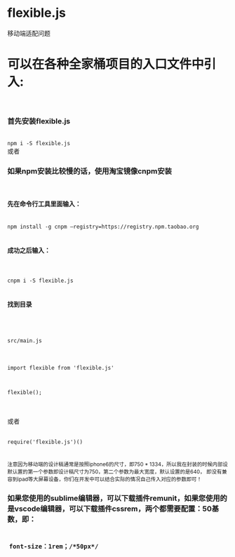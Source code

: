 # flexible.js
移动端适配问题
<br />
<h1>可以在各种全家桶项目的入口文件中引入:</h1>
<br />
<h3>首先安装flexible.js</h3>
<br />
<code>npm i -S flexible.js</code>
<br />
或者
<br />

<h3>如果npm安装比较慢的话，使用淘宝镜像cnpm安装</h3>
<br />
<h4>先在命令行工具里面输入：</h4>
<br />
<code>npm install -g cnpm –registry=https://registry.npm.taobao.org</code>
<br /><br />
<h4>成功之后输入：</h4>
<br /><br />
<code>cnpm i -S flexible.js</code>
<br /><br />
<h4>找到目录</h4>
<br /><br />
<code>
src/main.js
</code>
<br /><br />
<code>
import flexible from 'flexible.js'
<br /><br />
flexible();

</code>
<br /><br />
或者
<br /><br />
<code>
require('flexible.js')()
</code>
<br /><br />
<small>注意因为移动端的设计稿通常是按照iphone6的尺寸，即750   * 1334，所以我在封装的时候内部设默认置的第一个参数即设计稿尺寸为750，第二个参数为最大宽度，默认设置的是640，	即没有兼容到ipad等大屏幕设备，你们在开发中可以结合实际的情况自己传入对应的参数即可！</small>
<br />
<h3>
	如果您使用的sublime编辑器，可以下载插件remunit，如果您使用的是vscode编辑器，可以下载插件cssrem，两个都需要配置：50基数，即：
	<br /><br /><br />
  <code>font-size：1rem；/*50px*/</code>
</h3>
